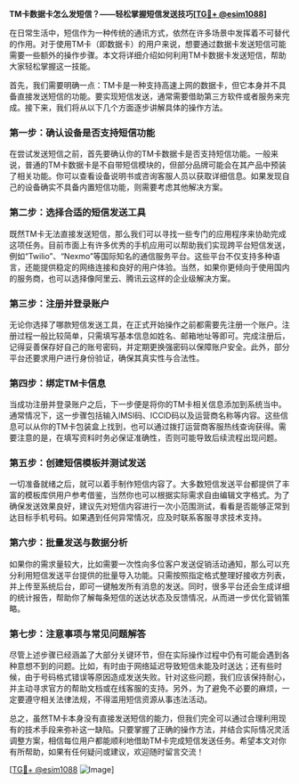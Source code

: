 **TM卡数据卡怎么发短信？——轻松掌握短信发送技巧[[TG💪+ @esim1088](https://t.me/s/esim1088)]**

在日常生活中，短信作为一种传统的通讯方式，依然在许多场景中发挥着不可替代的作用。对于使用TM卡（即数据卡）的用户来说，想要通过数据卡发送短信可能需要一些额外的操作步骤。本文将详细介绍如何利用TM卡数据卡发送短信，帮助大家轻松掌握这一技能。

首先，我们需要明确一点：TM卡是一种支持高速上网的数据卡，但它本身并不具备直接发送短信的功能。要实现短信发送，通常需要借助第三方软件或者服务来完成。接下来，我们将从以下几个方面逐步讲解具体的操作方法。

### **第一步：确认设备是否支持短信功能**
在尝试发送短信之前，首先要确认你的TM卡数据卡是否支持短信功能。一般来说，普通的TM卡数据卡是不自带短信模块的，但部分品牌可能会在其产品中预装了相关功能。你可以查看设备说明书或咨询客服人员以获取详细信息。如果发现自己的设备确实不具备内置短信功能，则需要考虑其他解决方案。

### **第二步：选择合适的短信发送工具**
既然TM卡无法直接发送短信，那么我们可以寻找一些专门的应用程序来协助完成这项任务。目前市面上有许多优秀的手机应用可以帮助我们实现跨平台短信发送，例如“Twilio”、“Nexmo”等国际知名的通信服务平台。这些平台不仅支持多种语言，还能提供稳定的网络连接和良好的用户体验。当然，如果你更倾向于使用国内的服务商，也可以选择像阿里云、腾讯云这样的企业级解决方案。

### **第三步：注册并登录账户**
无论你选择了哪款短信发送工具，在正式开始操作之前都需要先注册一个账户。注册过程一般比较简单，只需填写基本信息如姓名、邮箱地址等即可。完成注册后，记得妥善保存好自己的账号密码，并定期更换强密码以保障账户安全。此外，部分平台还要求用户进行身份验证，确保其真实性与合法性。

### **第四步：绑定TM卡信息**
当成功注册并登录账户之后，下一步便是将你的TM卡相关信息添加到系统当中。通常情况下，这一步骤包括输入IMSI码、ICCID码以及运营商名称等内容。这些信息可以从你的TM卡包装盒上找到，也可以通过拨打运营商客服热线查询获得。需要注意的是，在填写资料时务必保证准确性，否则可能导致后续流程出现问题。

### **第五步：创建短信模板并测试发送**
一切准备就绪之后，就可以着手制作短信内容了。大多数短信发送平台都提供了丰富的模板库供用户参考借鉴，当然你也可以根据实际需求自由编辑文字格式。为了确保发送效果良好，建议先对短信内容进行一次小范围测试，看看是否能够正常到达目标手机号码。如果遇到任何异常情况，应及时联系客服寻求技术支持。

### **第六步：批量发送与数据分析**
如果你的需求量较大，比如需要一次性向多位客户发送促销活动通知，那么可以充分利用短信发送平台提供的批量导入功能。只需按照指定格式整理好接收方列表，并上传至系统后台，即可一键触发所有消息的发送。同时，很多平台还会生成详细的统计报告，帮助你了解每条短信的送达状态及反馈情况，从而进一步优化营销策略。

### **第七步：注意事项与常见问题解答**
尽管上述步骤已经涵盖了大部分关键环节，但在实际操作过程中仍有可能会遇到各种意想不到的问题。比如，有时由于网络延迟导致短信未能及时送达；还有些时候，由于号码格式错误等原因造成发送失败。针对这些问题，我们应该保持耐心，并主动寻求官方的帮助文档或在线客服的支持。另外，为了避免不必要的麻烦，一定要遵守相关法律法规，不得滥用短信资源从事违法活动。

总之，虽然TM卡本身没有直接发送短信的能力，但我们完全可以通过合理利用现有的技术手段来弥补这一缺陷。只要掌握了正确的操作方法，并结合实际情况灵活调整方案，相信每位用户都能顺利地借助TM卡完成短信发送任务。希望本文对你有所帮助，如果有任何疑问或建议，欢迎随时留言交流！

[[TG💪+ @esim1088](https://t.me/s/esim1088) ![Image](https://i.postimg.cc/4NQfJmqS/Snipaste-2025-05-13-00-14-12.png)]